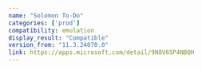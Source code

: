 ```yaml
---
name: "Solomon To-Do"
categories: ['prod']
compatibility: emulation
display_result: "Compatible"
version_from: "11.3.24070.0"
link: https://apps.microsoft.com/detail/9N8V65P4NBQH
---
```


